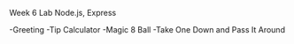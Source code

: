 

Week 6
Lab
Node.js, Express


-Greeting
-Tip Calculator
-Magic 8 Ball
-Take One Down and Pass It Around


